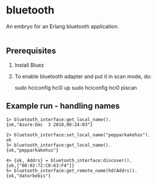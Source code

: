 bluetooth
=========

An embryo for an Erlang bluetooth application.<br><br>

Prerequisites
-------------
1. Install Bluez
2. To enable bluetooth adapter and put it in scan mode, do:

   sudo hciconfig hci0 up
   sudo hciconfig hci0 piscan

Example run - handling names
----------------------------
	1> bluetooth_interface:get_local_name().
	{ok,"Azure:Dec  3 2010,00:24:03"}

	2> bluetooth_interface:set_local_name("pepparkakehus").
	ok
	3> bluetooth_interface:get_local_name().
	{ok,"pepparkakehus"}

	4> {ok, Addrs} = bluetooth_interface:discover().
	{ok,["00:02:72:C0:63:F4"]}
	5> bluetooth_interface:get_remote_name(hd(Addrs)).
	{ok,"datorbebis"}
